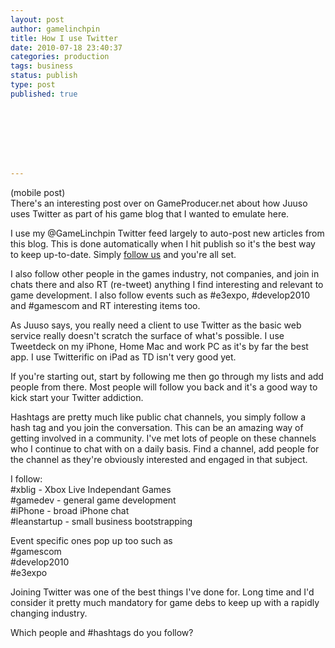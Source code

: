 ```yaml
---
layout: post
author: gamelinchpin
title: How I use Twitter
date: 2010-07-18 23:40:37
categories: production
tags: business
status: publish
type: post
published: true








---
```

(mobile post)\
 There's an interesting post over on GameProducer.net about how Juuso
uses Twitter as part of his game blog that I wanted to emulate here.

I use my @GameLinchpin Twitter feed largely to auto-post new articles
from this blog. This is done automatically when I hit publish so it's
the best way to keep up-to-date. Simply [follow
us](http://Twitter.com/gamelinchpin) and you're all set.

I also follow other people in the games industry, not companies, and
join in chats there and also RT (re-tweet) anything I find interesting
and relevant to game development. I also follow events such as \#e3expo,
\#develop2010 and \#gamescom and RT interesting items too.

As Juuso says, you really need a client to use Twitter as the basic web
service really doesn't scratch the surface of what's possible.
 I use Tweetdeck on my iPhone, Home Mac and work PC as it's by far the
best app. I use Twitterific on iPad as TD isn't very good yet.

If you're starting out, start by following me then go through my lists
and add people from there. Most people will follow you back and it's a
good way to kick start your Twitter addiction.

Hashtags are pretty much like public chat channels, you simply follow a
hash tag and you join the conversation. This can be an amazing way of
getting involved in a community. I've met lots of people on these
channels who I continue to chat with on a daily basis. Find a channel,
add people for the channel as they're obviously interested and engaged
in that subject.

I follow:\
 \#xblig - Xbox Live Independant Games\
 \#gamedev - general game development\
 \#iPhone - broad iPhone chat\
 \#leanstartup - small business bootstrapping

Event specific ones pop up too such as\
 \#gamescom\
 \#develop2010\
 \#e3expo

Joining Twitter was one of the best things I've done for. Long time and
I'd consider it pretty much mandatory for game debs to keep up with a
rapidly changing industry.

Which people and \#hashtags do you follow?
